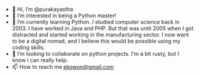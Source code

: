 - 👋 Hi, I’m @purakayastha
- 👀 I’m interested in being a Python master! 
- 🌱 I’m currently learning Python. I studied computer science back in 2003. I have worked in Java and PHP. But that was until 2005 when I got distracted 
and started working in the manufacturing sector. I now want to be a digital nomad, and I believe this would be possible using my coding skills.
- 💞️ I’m looking to collaborate on python projects. I'm a bit rusty, but I know i can really help.
- 📫 How to reach me ekowon@gmail.com 

<!---
purakayastha/purakayastha is a ✨ special ✨ repository because its `README.md` (this file) appears on your GitHub profile.
You can click the Preview link to take a look at your changes.
--->
